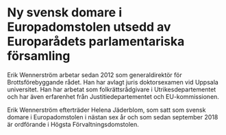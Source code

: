 # Ny svensk domare i Europadomstolen utsedd av Europarådets parlamentariska församling

Erik Wennerström arbetar sedan 2012 som generaldirektör för Brottsförebyggande rådet. Han har avlagt juris doktorsexamen vid Uppsala universitet. Han har arbetat som folkrättsrådgivare i Utrikesdepartementet och har även erfarenhet från Justitiedepartementet och EU-kommissionen.

Erik Wennerström efterträder Helena Jäderblom, som satt som svensk domare i Europadomstolen i nästan sex år och som sedan september 2018 är ordförande i Högsta Förvaltningsdomstolen.
